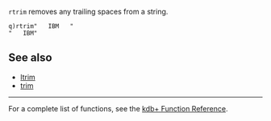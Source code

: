 `rtrim` removes any trailing spaces from a string.

    q)rtrim"   IBM   "
    "   IBM"

See also
--------

-   [ltrim](Reference/ltrim "wikilink")
-   [trim](Reference/trim "wikilink")

------------------------------------------------------------------------

For a complete list of functions, see the [kdb+ Function Reference](Reference "wikilink").
